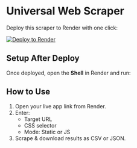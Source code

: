 # Universal Web Scraper

Deploy this scraper to Render with one click:

[![Deploy to Render](https://render.com/images/deploy-to-render-button.svg)](https://render.com/deploy?repo=https://github.com/bdemp03/universal-web-scraper)

## Setup After Deploy
Once deployed, open the **Shell** in Render and run:


## How to Use
1. Open your live app link from Render.
2. Enter:
   - Target URL
   - CSS selector
   - Mode: Static or JS
3. Scrape & download results as CSV or JSON.
